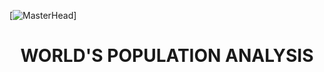 [![MasterHead](https://cdn5.vectorstock.com/i/1000x1000/26/89/poster-or-banner-for-world-population-day-vector-21242689.jpg)]
<h1 align="center">WORLD'S POPULATION ANALYSIS</h1>
